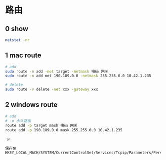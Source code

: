 # 路由

## 0 show

```bash
netstat -nr
```

## 1 mac route

```bash
# add
sudo route -n add -net target -netmask 掩码 网关
sudo route -n add net 190.189.0.0 -netmask 255.255.0.0 10.42.1.235
```

```bash
# delete
sudo route -v delete -net xxx -gateway xxx
```

## 2 windows route

```bash
# add
# -p 永久路由
route add -p target mask 掩码 网关
route add -p 190.189.0.0 mask 255.255.0.0 10.42.1.235
```

```text
-p

保存在
HKEY_LOCAL_MACH/SYSTEM/CurrentControlSet/Services/Tcpip/Parameters/PersistentRoutes

```
